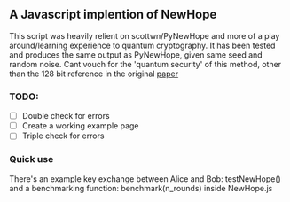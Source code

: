 ## A Javascript implention of NewHope

This script was heavily relient on scottwn/PyNewHope and more of a play around/learning experience to quantum cryptography.
It has been tested and produces the same output as PyNewHope, given same seed and random noise.
Cant vouch for the 'quantum security' of this method, other than the 128 bit reference in the original [paper](https://eprint.iacr.org/2015/1092.pdf)

### TODO:
- [ ] Double check for errors
- [ ] Create a working example page
- [ ] Triple check for errors

### Quick use
There's an example key exchange between Alice and Bob: testNewHope() and a benchmarking function: benchmark(n_rounds) inside NewHope.js
